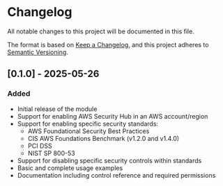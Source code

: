 # Changelog

All notable changes to this project will be documented in this file.

The format is based on [Keep a Changelog](https://keepachangelog.com/en/1.0.0/),
and this project adheres to [Semantic Versioning](https://semver.org/spec/v2.0.0.html).

## [0.1.0] - 2025-05-26

### Added
- Initial release of the module
- Support for enabling AWS Security Hub in an AWS account/region
- Support for enabling specific security standards:
  - AWS Foundational Security Best Practices
  - CIS AWS Foundations Benchmark (v1.2.0 and v1.4.0)
  - PCI DSS
  - NIST SP 800-53
- Support for disabling specific security controls within standards
- Basic and complete usage examples
- Documentation including control reference and required permissions

